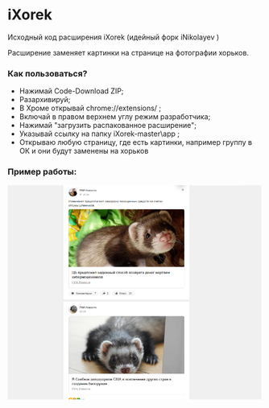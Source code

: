 # iXorek
Исходный код расширения iXorek (идейный форк iNikolayev )


Расширение заменяет картинки на странице на фотографии хорьков.
### Как пользоваться?
- Нажимай Code-Download ZIP;
- Разархивируй;
- В Хроме открывай  chrome://extensions/ ;
- Включай в правом верхнем углу режим разработчика;
- Нажимай "загрузить распакованное расширение";
- Указывай ссылку на папку iXorek-master\app ;
- Открываю любую страницу, где есть картинки, например группу в ОК и они будут заменены на хорьков


### Пример работы:

  
![Пример работы:](https://github.com/geks52/iXorek/blob/master/Example.png?raw=true)
